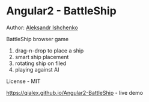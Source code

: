 Angular2 - BattleShip
====================

Author: [Aleksandr Ishchenko](http://qialex.me/)

BattleShip browser game
1. drag-n-drop to place a ship
2. smart ship placement
3. rotating ship on filed
4. playing against AI 

License - MIT

https://qialex.github.io/Angular2-BattleShip - live demo
